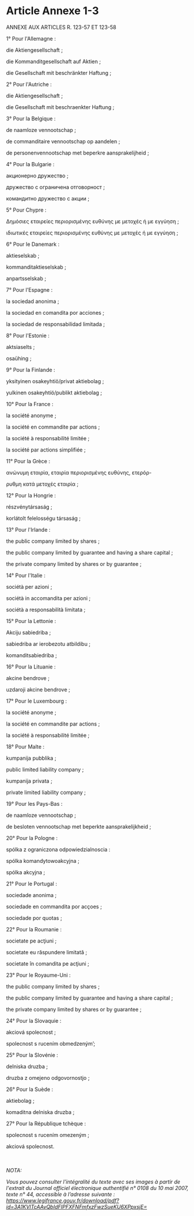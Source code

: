 # Article Annexe 1-3

<p>ANNEXE AUX ARTICLES R. 123-57 ET 123-58</p><p>1° Pour l'Allemagne :</p><p>die Aktiengesellschaft ;</p><p>die Kommanditgesellschaft auf Aktien ;</p><p>die Gesellschaft mit beschränkter Haftung ;</p><p>2° Pour l'Autriche :</p><p>die Aktiengesellschaft ;</p><p>die Gesellschaft mit beschraenkter Haftung ;</p><p>3° Pour la Belgique :</p><p>de naamloze vennootschap ;</p><p>de commanditaire vennootschap op aandelen ;</p><p>de personenvennootschap met beperkre aansprakelijheid ;</p><p>4° Pour la Bulgarie :</p><p>акционерно дружество ;</p><p>дружество с ограничена отговорност ;</p><p>командитно дружество с акции ;</p><p>5° Pour Chypre :</p><p>Δημόσιες εταιρείες περιορισμένης ευθύνης με μετοχές ή με εγγύηση ;</p><p>ιδιωτικές εταιρείες περιορισμένης ευθύνης με μετοχές ή με εγγύηση ;</p><p>6° Pour le Danemark :</p><p>aktieselskab ;</p><p>kommanditaktieselskab ;</p><p>anpartsselskab ;</p><p>7° Pour l'Espagne :</p><p>la sociedad anonima ;</p><p>la sociedad en comandita por acciones ;</p><p>la sociedad de responsabilidad limitada ;</p><p>8° Pour l'Estonie :</p><p>aktsiaselts ;</p><p>osaühing ;</p><p>9° Pour la Finlande :</p><p>yksityinen osakeyhtiö/privat aktiebolag ;</p><p>yulkinen osakeyhtiö/publikt aktiebolag ;</p><p>10° Pour la France :</p><p>la société anonyme ;</p><p>la société en commandite par actions ;</p><p>la société à responsabilité limitée ;</p><p>la société par actions simplifiée ;</p><p>11° Pour la Grèce :</p><p>ανώνυμη εταιρία, εταιρία περιορισμένης ευθύνης, ετερόρ-</p><p>ρυθμη κατά μετοχές εταιρία ;</p><p>12° Pour la Hongrie :</p><p>részvénytársaság ;</p><p>korlátolt felelosségu társaság ;</p><p>13° Pour l'Irlande :</p><p>the public company limited by shares ;</p><p>the public company limited by guarantee and having a share capital ;</p><p>the private company limited by shares or by guarantee ;</p><p>14° Pour l'Italie :</p><p>sociétà per azioni ;</p><p>sociétà in accomandita per azioni ;</p><p>sociétà a responsabilità limitata ;</p><p>15° Pour la Lettonie :</p><p>Akciju sabiedriba ;</p><p>sabiedriba ar ierobezotu atbildibu ;</p><p>komanditsabiedriba ;</p><p>16° Pour la Lituanie :</p><p>akcine bendrove ;</p><p>uzdaroji akcine bendrove ;</p><p>17° Pour le Luxembourg :</p><p>la société anonyme ;</p><p>la société en commandite par actions ;</p><p>la société à responsabilité limitée ;</p><p>18° Pour Malte :</p><p>kumpanija pubblika ;</p><p>public limited liability company ;</p><p>kumpanija privata ;</p><p>private limited liability company ;</p><p>19° Pour les Pays-Bas :</p><p>de naamloze vennootschap ;</p><p>de besloten vennootschap met beperkte aansprakelijkheid ;</p><p>20° Pour la Pologne :</p><p>spólka z ograniczona odpowiedzialnoscia :</p><p>spólka komandytowoakcyjna ;</p><p>spólka akcyjna ;</p><p>21° Pour le Portugal :</p><p>sociedade anonima ;</p><p>sociedade en commandita por acçoes ;</p><p>sociedade por quotas ;</p><p>22° Pour la Roumanie :</p><p>societate pe acţiuni ;</p><p>societate eu răspundere limitată ;</p><p>societate în comandita pe acţiuni ;</p><p>23° Pour le Royaume-Uni :</p><p>the public company limited by shares ;</p><p>the public company limited by guarantee and having a share capital ;</p><p>the private company limited by shares or by guarantee ;</p><p>24° Pour la Slovaquie :</p><p>akciová spolecnost ;</p><p>spolecnost s rucením obmedzeným’;</p><p>25° Pour la Slovénie :</p><p>delniska druzba ;</p><p>druzba z omejeno odgovornostjo ;</p><p>26° Pour la Suède :</p><p>aktiebolag ;</p><p>komaditna delniska druzba ;</p><p>27° Pour la République tchèque :</p><p>spolecnost s rucením omezeným ;</p><p>akciová spolecnost.</p><br/><br/><i>NOTA:<p>Vous pouvez consulter l'intégralité du texte avec ses images à partir de l'extrait du Journal officiel électronique authentifié n° 0108 du 10 mai 2007, texte n° 44, accessible à l’adresse suivante : <a shape='rect' href='https://www.legifrance.gouv.fr/download/pdf?id=3A1KVlTcAAvQbIdFIPFXFNFmfxzFwzSueKU6XPpxsjE=' target='_blank'>https://www.legifrance.gouv.fr/download/pdf?id=3A1KVlTcAAvQbIdFIPFXFNFmfxzFwzSueKU6XPpxsjE=</a></p></i>